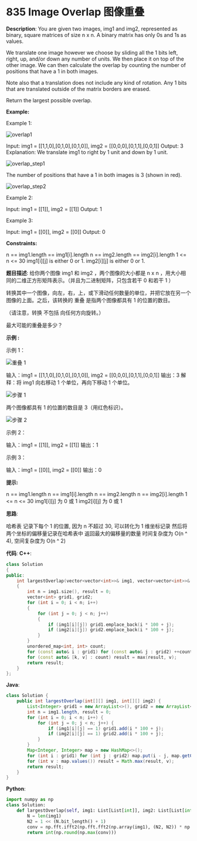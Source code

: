 # 835 Image Overlap 图像重叠

__Description__:
You are given two images, img1 and img2, represented as binary, square matrices of size n x n. A binary matrix has only 0s and 1s as values.

We translate one image however we choose by sliding all the 1 bits left, right, up, and/or down any number of units. We then place it on top of the other image. We can then calculate the overlap by counting the number of positions that have a 1 in both images.

Note also that a translation does not include any kind of rotation. Any 1 bits that are translated outside of the matrix borders are erased.

Return the largest possible overlap.

__Example:__

Example 1:

![overlap1](https://assets.leetcode.com/uploads/2020/09/09/overlap1.jpg)

Input: img1 = [[1,1,0],[0,1,0],[0,1,0]], img2 = [[0,0,0],[0,1,1],[0,0,1]]
Output: 3
Explanation: We translate img1 to right by 1 unit and down by 1 unit.

![overlap_step1](https://assets.leetcode.com/uploads/2020/09/09/overlap_step1.jpg)

The number of positions that have a 1 in both images is 3 (shown in red).

![overlap_step2](https://assets.leetcode.com/uploads/2020/09/09/overlap_step2.jpg)

Example 2:

Input: img1 = [[1]], img2 = [[1]]
Output: 1

Example 3:

Input: img1 = [[0]], img2 = [[0]]
Output: 0

__Constraints:__

n == img1.length == img1[i].length
n == img2.length == img2[i].length
1 <= n <= 30
img1[i][j] is either 0 or 1.
img2[i][j] is either 0 or 1.

__题目描述__:
给你两个图像 img1 和 img2 ，两个图像的大小都是 n x n ，用大小相同的二维正方形矩阵表示。（并且为二进制矩阵，只包含若干 0 和若干 1 ）

转换其中一个图像，向左，右，上，或下滑动任何数量的单位，并把它放在另一个图像的上面。之后，该转换的 重叠 是指两个图像都具有 1 的位置的数目。

（请注意，转换 不包括 向任何方向旋转。）

最大可能的重叠是多少？

__示例 :__

示例 1：

![重叠 1](https://assets.leetcode.com/uploads/2020/09/09/overlap1.jpg)

输入：img1 = [[1,1,0],[0,1,0],[0,1,0]], img2 = [[0,0,0],[0,1,1],[0,0,1]]
输出：3
解释：将 img1 向右移动 1 个单位，再向下移动 1 个单位。

![步骤 1](https://assets.leetcode.com/uploads/2020/09/09/overlap_step1.jpg)

两个图像都具有 1 的位置的数目是 3（用红色标识）。

![步骤 2](https://assets.leetcode.com/uploads/2020/09/09/overlap_step2.jpg)

示例 2：

输入：img1 = [[1]], img2 = [[1]]
输出：1

示例 3：

输入：img1 = [[0]], img2 = [[0]]
输出：0

__提示:__

n == img1.length
n == img1[i].length
n == img2.length
n == img2[i].length
1 <= n <= 30
img1[i][j] 为 0 或 1
img2[i][j] 为 0 或 1

__思路__:

哈希表
记录下每个 1 的位置, 因为 n 不超过 30, 可以转化为 1 维坐标记录
然后将两个坐标的偏移量记录在哈希表中
返回最大的偏移量的数量
时间复杂度为 O(n ^ 4), 空间复杂度为 O(n ^ 2)

__代码__:
__C++__:

```C++
class Solution 
{
public:
    int largestOverlap(vector<vector<int>>& img1, vector<vector<int>>& img2) 
    {
        int n = img1.size(), result = 0;
        vector<int> grid1, grid2;
        for (int i = 0; i < n; i++)
        {
            for (int j = 0; j < n; j++)
            {
                if (img1[i][j]) grid1.emplace_back(i * 100 + j);
                if (img2[i][j]) grid2.emplace_back(i * 100 + j);
            }
        }
        unordered_map<int, int> count;
        for (const auto& i : grid1) for (const auto& j : grid2) ++count[i - j];
        for (const auto& [k, v] : count) result = max(result, v);
        return result;
    }
};
```

__Java__:

```Java
class Solution {
    public int largestOverlap(int[][] img1, int[][] img2) {
        List<Integer> grid1 = new ArrayList<>(), grid2 = new ArrayList<>();
        int n = img1.length, result = 0;
        for (int i = 0; i < n; i++) {
            for (int j = 0; j < n; j++) {
                if (img1[i][j] == 1) grid1.add(i * 100 + j);
                if (img2[i][j] == 1) grid2.add(i * 100 + j);
            }
        }
        Map<Integer, Integer> map = new HashMap<>();
        for (int i : grid1) for (int j : grid2) map.put(i - j, map.getOrDefault(i - j, 0) + 1);
        for (int v : map.values()) result = Math.max(result, v);
        return result;
    }
}
```

__Python__:

```Python
import numpy as np
class Solution:
    def largestOverlap(self, img1: List[List[int]], img2: List[List[int]]) -> int:
        N = len(img1)
        N2 = 1 << (N.bit_length() + 1)
        conv = np.fft.ifft2(np.fft.fft2(np.array(img1), (N2, N2)) * np.fft.fft2(np.array(img2)[::-1, ::-1], (N2, N2)))
        return int(np.round(np.max(conv)))
```
